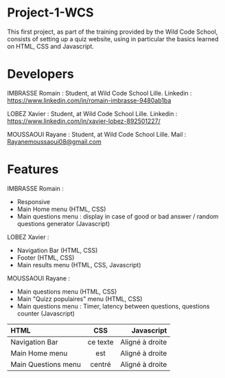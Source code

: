 # Project-1-WCS

This first project, as part of the training provided by the Wild Code School, consists of setting up a quiz website, using in particular the basics learned on HTML, CSS and Javascript.

# Developers

IMBRASSE Romain : Student, at Wild Code School Lille.
Linkedin : https://www.linkedin.com/in/romain-imbrasse-9480ab1ba

LOBEZ Xavier : Student, at Wild Code School Lille.
Linkedin : https://www.linkedin.com/in/xavier-lobez-892501227/

MOUSSAOUI Rayane : Student, at Wild Code School Lille.
Mail : Rayanemoussaoui08@gmail.com

# Features

IMBRASSE Romain : 
- Responsive
- Main Home menu (HTML, CSS)
- Main questions menu : display in case of good or bad answer / random questions generator (Javascript)

LOBEZ Xavier : 
- Navigation Bar (HTML, CSS)
- Footer (HTML, CSS)
- Main results menu (HTML, CSS, Javascript)

MOUSSAOUI Rayane : 
- Main questions menu (HTML, CSS)
- Main "Quizz populaires" menu (HTML, CSS)
- Main questions menu : Timer, latency between questions, questions counter (Javascript)




| HTML  | CSS       | Javascript|
| :--------------- |:---------------:| -----:|
| Navigation Bar     |   ce texte  |  Aligné à droite |
| Main Home menu     |      est    |   Aligné à droite |
| Main Questions menu| centré    |    Aligné à droite |